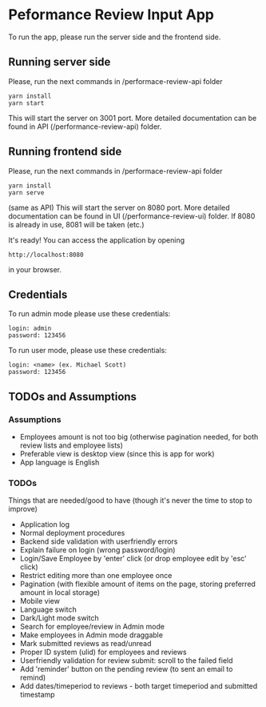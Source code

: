 # Peformance Review Input App
To run the app, please run the server side and the frontend side.

## Running server side
Please, run the next commands in /performace-review-api folder
``` 
yarn install
yarn start
```
This will start the server on 3001 port. More detailed documentation can be found in API (/performance-review-api) folder.
## Running frontend side
Please, run the next commands in /performace-review-api folder
``` 
yarn install
yarn serve
```
(same as API)
This will start the server on 8080 port. More detailed documentation can be found in UI (/performance-review-ui) folder.
If 8080 is already in use, 8081 will be taken (etc.)

It's ready!
You can access the application by opening
``` 
http://localhost:8080
```
in your browser.

## Credentials
To run admin mode please use these credentials:
```
login: admin
password: 123456
```
To run user mode, please use these credentials:
```
login: <name> (ex. Michael Scott)
password: 123456
```

## TODOs and Assumptions
### Assumptions
- Employees amount is not too big (otherwise pagination needed, for both review lists and employee lists)
- Preferable view is desktop view (since this is app for work)
- App language is English
### TODOs
Things that are needed/good to have (though it's never the time to stop to improve)
- Application log
- Normal deployment procedures
- Backend side validation with userfriendly errors
- Explain failure on login (wrong password/login)
- Login/Save Employee by 'enter' click (or drop employee edit by 'esc' click)
- Restrict editing more than one employee once
- Pagination (with flexible amount of items on the page, storing preferred amount in local storage)
- Mobile view
- Language switch
- Dark/Light mode switch
- Search for employee/review in Admin mode
- Make employees in Admin mode draggable 
- Mark submitted reviews as read/unread 
- Proper ID system (ulid) for employees and reviews
- Userfriendly validation for review submit: scroll to the failed field
- Add 'reminder' button on the pending review (to sent an email to remind)
- Add dates/timeperiod to reviews - both target timeperiod and submitted timestamp
